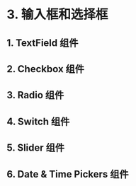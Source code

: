 # 3. 输入框和选择框

## 1. TextField 组件

## 2. Checkbox 组件

## 3. Radio 组件

## 4. Switch 组件

## 5. Slider 组件

## 6. Date & Time Pickers 组件

